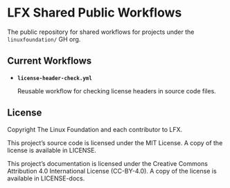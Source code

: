 # LFX Shared Public Workflows

The public repository for shared workflows for projects under the `linuxfoundation/` GH org.

## Current Workflows

- **`license-header-check.yml`**

  Reusable workflow for checking license headers in source code files.

## License

Copyright The Linux Foundation and each contributor to LFX.

This project’s source code is licensed under the MIT License. A copy of the license is available in LICENSE.

This project’s documentation is licensed under the Creative Commons Attribution 4.0 International License \(CC-BY-4.0\).
A copy of the license is available in LICENSE-docs.
